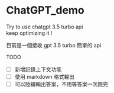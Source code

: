# ChatGPT_demo


Try to use chatgpt 3.5 turbo api  
keep optimizing it !

目前是一個接收 gpt 3.5 turbo 簡單的 api

TODO
- [ ] 新增記錄上下文功能
- [ ] 使用 markdown 格式輸出
- [ ] 可以陸續輸出答案，不用等答案一次跑完
